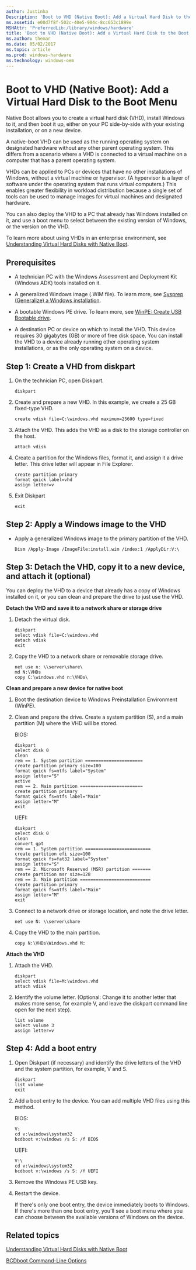 ```yaml
---
author: Justinha
Description: 'Boot to VHD (Native Boot): Add a Virtual Hard Disk to the Boot Menu'
ms.assetid: e00d7f8f-502c-40e5-904c-8cc653c1899e
MSHAttr: 'PreferredLib:/library/windows/hardware'
title: 'Boot to VHD (Native Boot): Add a Virtual Hard Disk to the Boot Menu'
ms.author: themar
ms.date: 05/02/2017
ms.topic: article
ms.prod: windows-hardware
ms.technology: windows-oem
---
```


# Boot to VHD (Native Boot): Add a Virtual Hard Disk to the Boot Menu


Native Boot allows you to create a virtual hard disk (VHD), install Windows to it, and then boot it up, either on your PC side-by-side with your existing installation, or on a new device.

A native-boot VHD can be used as the running operating system on designated hardware without any other parent operating system. This differs from a scenario where a VHD is connected to a virtual machine on a computer that has a parent operating system.

VHDs can be applied to PCs or devices that have no other installations of Windows, without a virtual machine or hypervisor. (A hypervisor is a layer of software under the operating system that runs virtual computers.) This enables greater flexibility in workload distribution because a single set of tools can be used to manage images for virtual machines and designated hardware.

You can also deploy the VHD to a PC that already has Windows installed on it, and use a boot menu to select between the existing version of Windows, or the version on the VHD.

To learn more about using VHDs in an enterprise environment, see [Understanding Virtual Hard Disks with Native Boot](understanding-virtual-hard-disks-with-native-boot.md).

## <span id="Prerequisites"></span><span id="prerequisites"></span><span id="PREREQUISITES"></span>Prerequisites


-   A technician PC with the Windows Assessment and Deployment Kit (Windows ADK) tools installed on it.

-   A generalized Windows image (.WIM file). To learn more, see [Sysprep (Generalize) a Windows installation](sysprep--generalize--a-windows-installation.md).

-   A bootable Windows PE drive. To learn more, see [WinPE: Create USB Bootable drive](winpe-create-usb-bootable-drive.md).

-   A destination PC or device on which to install the VHD. This device requires 30 gigabytes (GB) or more of free disk space. You can install the VHD to a device already running other operating system installations, or as the only operating system on a device.

## <span id="Step_1__Create_a_VHD_from_diskpart"></span><span id="step_1__create_a_vhd_from_diskpart"></span><span id="STEP_1__CREATE_A_VHD_FROM_DISKPART"></span>Step 1: Create a VHD from diskpart


1.  On the technician PC, open Diskpart.

    ``` syntax
    diskpart
    ```

2.  Create and prepare a new VHD. In this example, we create a 25 GB fixed-type VHD.

    ``` syntax
    create vdisk file=C:\windows.vhd maximum=25600 type=fixed
    ```

3.  Attach the VHD. This adds the VHD as a disk to the storage controller on the host.

    ``` syntax
    attach vdisk
    ```

4.  Create a partition for the Windows files, format it, and assign it a drive letter. This drive letter will appear in File Explorer.

    ``` syntax
    create partition primary
    format quick label=vhd
    assign letter=v
    ```

5.  Exit Diskpart

    ``` syntax
    exit
    ```

## <span id="Step_2__Apply_a_Windows_image_to_the_VHD"></span><span id="step_2__apply_a_windows_image_to_the_vhd"></span><span id="STEP_2__APPLY_A_WINDOWS_IMAGE_TO_THE_VHD"></span>Step 2: Apply a Windows image to the VHD


-   Apply a generalized Windows image to the primary partition of the VHD.

    ``` syntax
    Dism /Apply-Image /ImageFile:install.wim /index:1 /ApplyDir:V:\
    ```

## <span id="Step_3__Detach_the_VHD__copy_it_to_a_new_device__and_attach_it__optional_"></span><span id="step_3__detach_the_vhd__copy_it_to_a_new_device__and_attach_it__optional_"></span><span id="STEP_3__DETACH_THE_VHD__COPY_IT_TO_A_NEW_DEVICE__AND_ATTACH_IT__OPTIONAL_"></span>Step 3: Detach the VHD, copy it to a new device, and attach it (optional)


You can deploy the VHD to a device that already has a copy of Windows installed on it, or you can clean and prepare the drive to just use the VHD.

**Detach the VHD and save it to a network share or storage drive**

1.  Detach the virtual disk.

    ``` syntax
    diskpart
    select vdisk file=C:\windows.vhd
    detach vdisk
    exit
    ```

2.  Copy the VHD to a network share or removable storage drive.

    ``` syntax
    net use n: \\server\share\
    md N:\VHDs
    copy C:\windows.vhd n:\VHDs\
    ```

**Clean and prepare a new device for native boot**

1.  Boot the destination device to Windows Preinstallation Environment (WinPE).
2.  Clean and prepare the drive. Create a system partition (S), and a main partition (M) where the VHD will be stored.

    BIOS:

    ``` syntax
    diskpart
    select disk 0
    clean
    rem == 1. System partition ======================
    create partition primary size=100
    format quick fs=ntfs label="System"
    assign letter="S"
    active
    rem == 2. Main partition ========================
    create partition primary
    format quick fs=ntfs label="Main"
    assign letter="M"
    exit
    ```

    UEFI:

    ``` syntax
    diskpart
    select disk 0
    clean
    convert gpt
    rem == 1. System partition =========================
    create partition efi size=100
    format quick fs=fat32 label="System"
    assign letter="S"
    rem == 2. Microsoft Reserved (MSR) partition =======
    create partition msr size=128
    rem == 3. Main partition ===========================
    create partition primary 
    format quick fs=ntfs label="Main"
    assign letter="M"
    exit
    ```

3.  Connect to a network drive or storage location, and note the drive letter.

    ``` syntax
    net use N: \\server\share
    ```

4.  Copy the VHD to the main partition.

    ``` syntax
    copy N:\VHDs\Windows.vhd M:
    ```

**Attach the VHD**

1.  Attach the VHD.

    ``` syntax
    diskpart
    select vdisk file=M:\windows.vhd
    attach vdisk
    ```

2.  Identify the volume letter. (Optional: Change it to another letter that makes more sense, for example V, and leave the diskpart command line open for the next step).

    ``` syntax
    list volume
    select volume 3
    assign letter=v
    ```

## <span id="Step_4__Add_a_boot_entry"></span><span id="step_4__add_a_boot_entry"></span><span id="STEP_4__ADD_A_BOOT_ENTRY"></span>Step 4: Add a boot entry


1.  Open Diskpart (if necessary) and identify the drive letters of the VHD and the system partition, for example, V and S.

    ``` syntax
    diskpart
    list volume
    exit
    ```

2.  Add a boot entry to the device. You can add multiple VHD files using this method.

    BIOS:

    ``` syntax
    V:
    cd v:\windows\system32
    bcdboot v:\windows /s S: /f BIOS
    ```

    UEFI:

    ``` syntax
    V:\
    cd v:\windows\system32
    bcdboot v:\windows /s S: /f UEFI
    ```

3.  Remove the Windows PE USB key.

4.  Restart the device.

    If there's only one boot entry, the device immediately boots to Windows. If there's more than one boot entry, you'll see a boot menu where you can choose between the available versions of Windows on the device.

## <span id="related_topics"></span>Related topics


[Understanding Virtual Hard Disks with Native Boot](understanding-virtual-hard-disks-with-native-boot.md)

[BCDboot Command-Line Options](bcdboot-command-line-options-techref-di.md)

 

 






